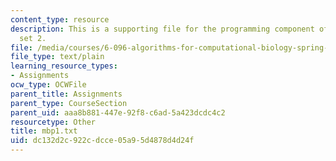 ```yaml
---
content_type: resource
description: This is a supporting file for the programming component of the problem
  set 2.
file: /media/courses/6-096-algorithms-for-computational-biology-spring-2005/dc132d2c922cdcce05a95d4878d4d24f_mbp1.txt
file_type: text/plain
learning_resource_types:
- Assignments
ocw_type: OCWFile
parent_title: Assignments
parent_type: CourseSection
parent_uid: aaa8b881-447e-92f8-c6ad-5a423dcdc4c2
resourcetype: Other
title: mbp1.txt
uid: dc132d2c-922c-dcce-05a9-5d4878d4d24f
---
```

